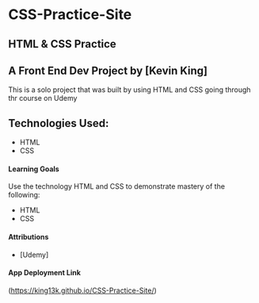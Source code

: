 # CSS-Practice-Site

## HTML & CSS Practice

## A Front End Dev Project by [Kevin King]
This is a solo project that was built by using HTML and CSS going through thr course on Udemy


## Technologies Used:
- HTML
- CSS


#### Learning Goals
Use the technology HTML and CSS to demonstrate mastery of the following:
- HTML
- CSS

#### Attributions
* [Udemy]


#### App Deployment Link
(https://king13k.github.io/CSS-Practice-Site/)


